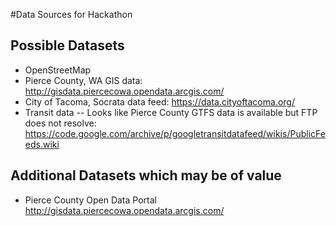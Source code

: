 #Data Sources for Hackathon

## Possible Datasets
- OpenStreetMap
- Pierce County, WA GIS data: http://gisdata.piercecowa.opendata.arcgis.com/
- City of Tacoma, Socrata data feed: https://data.cityoftacoma.org/
- Transit data
-- Looks like Pierce County GTFS data is available but FTP does not resolve: https://code.google.com/archive/p/googletransitdatafeed/wikis/PublicFeeds.wiki

## Additional Datasets which may be of value
- Pierce County Open Data Portal http://gisdata.piercecowa.opendata.arcgis.com/

